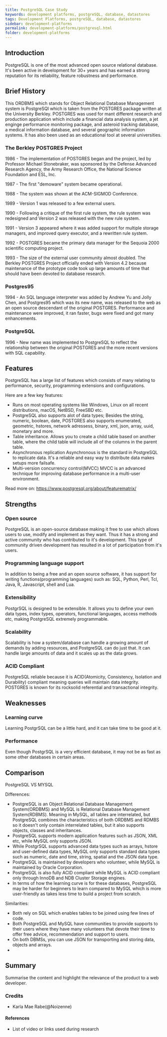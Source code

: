 ```yaml
---
title: PostgreSQL Case Study
keywords: development platforms, postgreSQL, database, datastores
tags: Development Platforms, postgreSQL, database, datastores
sidebar: development-platforms
permalink: development-platforms/postgresql.html
folder: development-platforms
---
```


## Introduction

PostgreSQL is one of the most advanced open source relational database. It's been active in development for 30+ years and has earned a strong reputation for its reliability, feature robustness and performance.

## Brief History

This ORDBMS which stands for Object Relational Database Management system is PostgreSQl which is taken from the POSTGRES package written at the University Berkley. POSTGRES was used for mant different research and production application which include a financial data analysis system, a jet enginge performance monitoring package, and asteroid tracking database, a medical information database, and several geographic information systems. It has also been used as an educational tool at several universities. 

### The Berkley POSTGRES Project

1986 - The implementation of POSTGRES began and the project, led by Professor Michael Stonebraker, was sponsored by the Defense Advanced Research Agency, the Army Research Office, the National Science Foundation and ESL, Inc.

1987 - The first "demoware" system became operational.

1988 - The system was shown at the ACM-SIGMOD Conference.

1989 - Version 1 was released to a few external users.

1990 - Following a critique of the first rule system, the rule system was redesigned and Version 2 was released with the new rule system.

1991 - Version 3 appeared where it was added support for multiple storage managers, and improved query executor, and a rewritten rule system. 

1992 - POSTGRES became the primary data manager for the Sequoia 2000 scientific computing project.

1993 - The size of the external user community almost doubled. The Berkley POSTGRES Project officially ended with Version 4.2 because maintenance of the prototype code took up large amounts of time that should have been devoted to database research.

### Postgres95

1994 - An SQL language interpreter was added by Andrew Yu and Jolly Chen, and Postgres95 which was its new name, was released to the web as an open source descendant of the original POSTGRES. 
Performance and maintenance were improved, it ran faster, bugs were fixed and got many enhancements.

### PostgreSQL

1996 - New name was implemented to PostgreSQL to reflect the relationship between the original POSTGRES and the more recent versions with SQL capability. 

## Features

PostgreSQL has a large list of features which consists of many relating to performance, security, programming extensions and configurations.

Here are a few key features:
* Runs on most operating systems like Windows, Linux on all recent distributions, macOS, NetBSD, FreeSBD etc.
* PostgreSQL also supports alot of data types;
     Besides the string, numeric, boolean, date, POSTGRES also supports enumerated, geometric, hstores, network adressess, binary, xml, json, array, uuid, monetary and more. 
* Table inheritance.
     Allows you to create a child table based on another table, where the child table will include all of the columns in the parent table.
* Asynchronous replication
     Asynchronous is the standard in PostgreSQL to replicate data. It's a reliable and easy way to distribute data makes setups more failsafe. 
* Multi-version concurrency control(MVCC)
    MVCC is an advanced technique for improving database performance in a multi-user environment. 

Read more on: https://www.postgresql.org/about/featurematrix/

## Strengths

### Open source
PostgreSQL is an open-source database making it free to use which allows users to use, modify and implement as they want. Thus it has a strong and active community who has contributed to it's development. This type of community driven development has resulted in a lot of participation from it's users. 

### Programming language support
In addition to being a free and an open source software, it has support for writing functions(programming languages) such as:
    SQL, Python, Perl, Tcl, Java, R, Javascript, shell and Lua.

### Extensibility
PostgrSQL is designed to be extensible. It allows you to define your own data types, index types, operators, functional languages, access methods etc, making PostgreSQL extremely programmable. 

### Scalability
Scalability is how a system/database can handle a growing amount of demands by adding resources, and PostgreSQL can do just that. It can handle large amounts of data and it scales up as the data grows. 

### ACID Compliant
PostgreSQL reliable because it is ACID(Atomicity, Consistency, Isolation and Durability) compliant meaning queries will maintain data integrity. POSTGRES is known for its rocksolid referential and transactional integrity.

## Weaknesses

### Learning curve
Learning PostgrSQL can be a little hard, and it can take time to be good at it.

### Performance
Even though PostgrSQL is a very efficient database, it may not be as fast as some other databases in certain areas.


## Comparison

PostgreSQL VS MYSQL

Differences:
* PostgreSQL is an Object Relational Database Management System(ORDBMS) and MySQL is Relational Database Management System(RDBMS). Meaning in MySQL, all tables are interrelated, but PostgreSQL combines the characteristics of both ORDBMS and RDMBS so it doesn't only contain interrelated tables, but it also supports objects, classes and inheritances.
* PostgreSQL supports modern application features such as JSON, XML etc, while MySQL only supports JSON.
* While PostgrSQL supports advanced data types such as arrays, hstore and user-defined data types, MySQL only supports standard data types such as numeric, date and time, string, spatial and the JSON data type.
* PostgreSQL is maintained by developers who volunteer, while MySQL is maintained by Oracle Corporation.
* PostgreSQL is also fully ACID compliant while MySQL is ACID compliant only through InnoDB and NDB Cluster Storage engines. 
* In terms of how the learning curve is for these databases, PostgreSQL may be harder for beginners to learn compared to MySQL which is more user-friendly as takes less time to build a project from scratch.

Similarities:
* Both rely on SQL which enables tables to be joined using few lines of code.
* Both PostgreSQL and MySQL have communities to provide supports to their users where they have many volunteers that devote their time to offer free advice, recommendation and support to users.
* On both DBMSs, you can use JSON for transporting and storing data, objects and arrays.
* 


## Summary

Summarise the content and highlight the relevance of the product to a web developer.

### Credits

- Karla Mae Rabe(@Noizenne)

#### References

- List of video or links used during research
